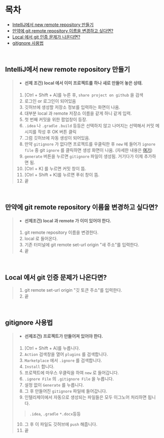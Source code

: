 # 목차
- [IntelliJ에서 new remote repository 만들기](#intellij에서-new-remote-repository-만들기)
- [만약에 git remote repository 이름을 변경하고 싶다면?](#만약에-git-remote-repository-이름을-변경하고-싶다면)
- [Local 에서 git 인증 문제가 나온다면?](#local-에서-git-인증-문제가-나온다면)
- [gitignore 사용법](#gitignore-사용법)

<br>

## IntelliJ에서 new remote repository 만들기
>- #### 선제 조건) local 에서 이미 프로젝트를 하나 새로 만들어 놓은 상태.
>1. [Ctrl + Shift + A]를 누른 후, `share project on github` 을 검색
>2. 로그인 or 로그인이 되어있음
>3. 깃허브에 생성할 저장소 정보를 입력하는 화면이 나옴.
>4. 대부분 local 과 remote 저장소 이름을 같게 하니 같게 입력.
>5. 첫 번째 커밋을 위한 팝업창이 등장.
>6. `.idea` 나 `.gradle` `.build` 등등은 선택하지 않고 나머지는 선택해서
   커밋 메시지를 작성 후 OK 버튼 클릭
>7. 그럼 깃허브에 자동 생성이 되어있음.
>8. 만약 `gitignore` 가 없다면 프로젝트를 우클릭한 후 `new` 에 들어가
   `ignore file` 중 git `ignore` 를 클릭하면 생성 화면이 나옴. 
> (자세한 내용은 [여기](#gitignore-사용법))
>9. `generate` 버튼을 누르면 `gitignore` 파일이 생성됨. 거기다가 이제 추가하면 됨.
>10. [Ctrl + K] 를 누르면 커밋 창이 뜸.
>11. [Ctrl + Shift + K]를 누르면 푸쉬 창이 뜸.
>12. 끝

<br>

## 만약에 git remote repository 이름을 변경하고 싶다면?
> - #### 선제조건) local 과 remote 가 이미 있어야 한다.
> 1. git remote repository 이름을 변경한다.
> 2. local 로 들어온다.
> 3. 기존 터미널에 git remote set-url origin "새 주소"를 입력한다.
> 4. 끝

<br>

## Local 에서 git 인증 문제가 나온다면?
> 1. git remote set-url origin "깃 토큰 주소"를 입력한다.
> 2. 끝

<br>

## gitignore 사용법
> - #### 선제조건) 프로젝트가 만들어져 있어야 한다.
> 1. [Ctrl + Shift + A]를 누릅니다.
> 2. `Action` 검색창을 열어 `plugins` 를 검색합니다.
> 3. `Marketplace` 에서 `.ignore` 를 검색합니다.
> 4. `Install` 합니다.
> 5. 프로젝트에 마우스 우클릭을 하여 `new` 로 들어갑니다.
> 6. `.ignore File` 의 `.gitignore File` 을 누릅니다.
> 7. 설정 없이 `Generate` 를 누릅니다.
> 8. 그 후 만들어진 `gitignore` 파일에 들어갑니다.
> 9. 인텔리제이에서 자동으로 생성되는 파일들은 모두 이그노어 처리하면 됩니다.
> > `.idea`, `.gradle` `*.docx`등등
> 10. 그 후 이 파일도 깃허브에 `push` 해줍니다.
> 11. 끝

<br>

